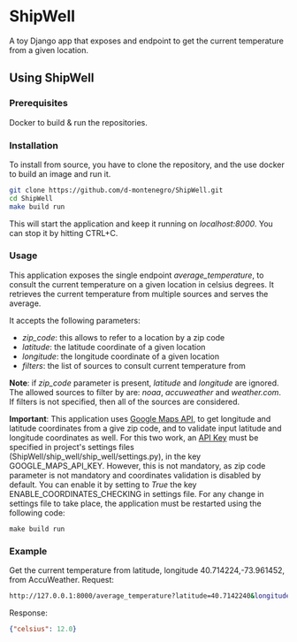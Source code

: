 # ShipWell

A toy Django app that exposes and endpoint to get the current temperature from a given location.

## Using ShipWell
### Prerequisites

 Docker to build & run the repositories.

### Installation
To install from source, you have to clone the repository, and the use docker to build an image and run it.

```bash
git clone https://github.com/d-montenegro/ShipWell.git
cd ShipWell
make build run
```
This will start the application and keep it running on _localhost:8000_. You can stop it by hitting CTRL+C.

### Usage
This application exposes the single endpoint _average_temperature_, to consult the current temperature on a given location in celsius degrees. It retrieves the current temperature from multiple sources and serves the average.

It accepts the following parameters:
 * _zip_code_: this allows to refer to a location by a zip code
 * _latitude_: the latitude coordinate of a given location
 * _longitude_: the longitude coordinate of a given location
 * _filters_: the list of sources to consult current temperature from

**Note**: if _zip_code_ parameter is present, _latitude_ and _longitude_ are ignored. The allowed sources to filter by are: _noaa_, _accuweather_ and _weather.com_. If filters is not specified, then all of the sources are considered.

**Important**: This application uses [Google Maps API](https://developers.google.com/maps/documentation/geocoding/intro), to get longitude and latitude coordinates from a give zip code, and to validate input latitude and longitude coordinates as well. For this two work, an [API Key](https://developers.google.com/maps/documentation/geocoding/get-api-key) must be specified in project's settings files (ShipWell/ship_well/ship_well/settings.py), in the key GOOGLE_MAPS_API_KEY. However, this is not mandatory, as zip code parameter is not mandatory and coordinates validation is disabled by default. You can enable it by setting to _True_ the key ENABLE_COORDINATES_CHECKING in settings file. For any change in settings file to take place, the application must be restarted using the following code:
```bash¡
make build run
```
### Example
Get the current temperature from latitude, longitude 40.714224,-73.961452, from AccuWeather.
 Request:
 ```bash
 http://127.0.0.1:8000/average_temperature?latitude=40.7142240&longitude=-73.961452&filters=accuweather
```
Response:
```json
{"celsius": 12.0}
```
